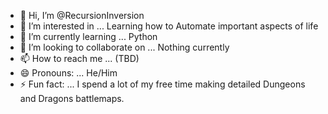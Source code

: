 - 👋 Hi, I’m @RecursionInversion
- 👀 I’m interested in ... Learning how to Automate important aspects of life
- 🌱 I’m currently learning ... Python
- 💞️ I’m looking to collaborate on ... Nothing currently
- 📫 How to reach me ... (TBD)
- 😄 Pronouns: ... He/Him
- ⚡ Fun fact: ... I spend a lot of my free time making detailed Dungeons and Dragons battlemaps.

<!---
RecursionInversion/RecursionInversion is a ✨ special ✨ repository because its `README.md` (this file) appears on your GitHub profile.
You can click the Preview link to take a look at your changes.
--->
